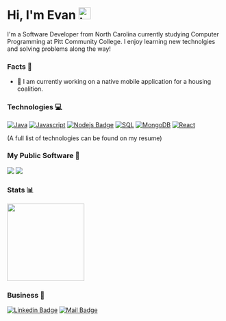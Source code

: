 # Hi, I'm Evan <img src="https://user-images.githubusercontent.com/1303154/88677602-1635ba80-d120-11ea-84d8-d263ba5fc3c0.gif" width="28px" alt="hi">

I'm a Software Developer from North Carolina currently studying Computer Programming at Pitt Community College.  I enjoy learning new technolgies and solving problems along the way!  

### Facts 📕
- 🔭 I am currently working on a native mobile application for a housing coalition. 

  
### Technologies 💻
[![Java](https://img.shields.io/badge/-Java-61DBFB?style=for-the-badge&labelColor=292929&logo=java&logoColor=007396)](#) 
[![Javascript](https://img.shields.io/badge/-Javascript-F0DB4F?style=for-the-badge&labelColor=292929&logo=javascript&logoColor=F0DB4F)](#) [![Nodejs Badge](https://img.shields.io/badge/-Nodejs-3C873A?style=for-the-badge&labelColor=292929&logo=node.js&logoColor=3C873A)](#) 
[![SQL](https://img.shields.io/badge/-MySQL-4479A1?style=for-the-badge&labelColor=292929&logo=mysql&logoColor=4479A1)](#) 
[![MongoDB](https://img.shields.io/badge/-MongoDB-47A248?style=for-the-badge&labelColor=292929&logo=mongodb&logoColor=47A248)](#) 
[![React](https://img.shields.io/badge/-React-0088CC?style=for-the-badge&labelColor=292929&logo=react&logoColor=61DAFB)](#)

(A full list of technologies can be found on my resume)
<br />

### My Public Software 💾
<a href="https://www.spigotmc.org/resources/headdrops.15964/" target="_blank"><img src="https://api.mcbanners.com/banner/saved/LNYWWhHdeFdTxd.png"></img></a>
<a href="https://www.spigotmc.org/resources/inventory-restore-1-8.22436/" target="_blank"> <img src="https://api.mcbanners.com/banner/saved/IyCGpWPmsBZYeY.png"></img> </a>

### Stats 📊
  <img height="180em" src="https://github-readme-stats.vercel.app/api/top-langs/?username=evancolewright&theme=dark&layout=compact&langs_count=6" />

### Business 📝

 [![Linkedin Badge](https://img.shields.io/badge/-Evan_Wright-0e76a8?style=flat&labelColor=0e76a8&logo=linkedin&logoColor=white)](https://www.linkedin.com/in/evan-wright-6b6130194/) [![Mail Badge](https://img.shields.io/badge/-evanwright35@gmail.com-c0392b?style=flat&labelColor=c0392b&logo=gmail&logoColor=white)](mailto:evanwright35@gmail.com)
